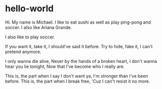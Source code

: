 # hello-world

Hi. My name is Michael. I like to eat sushi as well as play ping-pong and soccer. I also like Ariana Grande.

I also like to play soccer. 

If you want it, take it,
I should've said it before.
Try to hide, fake it,
I can't pretend anymore.

I only wanna die alive,
Never by the hands of a broken heart,
I don't wanna hear you lie tonight,
Now that I've become who I really are.

This is, the part when I say I don't want ya,
I'm stronger than I've been before.
This is, the part when I break free,
'Cuz I can't resist it no more.